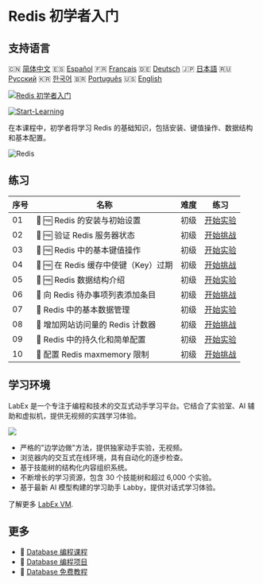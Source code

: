 # Redis 初学者入门

## 支持语言

🇨🇳 [简体中文](README_zh.md) 🇪🇸 [Español](README_es.md) 🇫🇷 [Français](README_fr.md) 🇩🇪 [Deutsch](README_de.md) 🇯🇵 [日本語](README_ja.md) 🇷🇺 [Русский](README_ru.md) 🇰🇷 [한국어](README_ko.md) 🇧🇷 [Português](README_pt.md) 🇺🇸 [English](README.md) 

[![Redis 初学者入门](https://cover-creator.labex.io/redis-for-beginners.png?lang=zh)](https://labex.io/zh/courses/redis-for-beginners)

[![Start-Learning](https://img.shields.io/badge/Start-Learning-whitesmoke?style=for-the-badge)](https://labex.io/zh/courses/redis-for-beginners)

在本课程中，初学者将学习 Redis 的基础知识，包括安装、键值操作、数据结构和基本配置。

![Redis](https://img.shields.io/badge/Redis-whitesmoke?style=for-the-badge&logo=redis)


## 练习

|   序号 | 名称                                 | 难度   | 练习                                                                                                                            |
|--------|--------------------------------------|--------|---------------------------------------------------------------------------------------------------------------------------------|
|     01 | 📖 🆓 Redis 的安装与初始设置         | 初级   | <a target='_blank' href='https://labex.io/zh/tutorials/redis-installation-and-initial-setup-of-redis-552075'>开始实验</a>       |
|     02 | 🎯 🆓 验证 Redis 服务器状态          | 初级   | <a target='_blank' href='https://labex.io/zh/tutorials/redis-verify-redis-server-status-552152'>开始挑战</a>                    |
|     03 | 📖 🆓 Redis 中的基本键值操作         | 初级   | <a target='_blank' href='https://labex.io/zh/tutorials/redis-basic-key-value-operations-in-redis-552077'>开始实验</a>           |
|     04 | 🎯 🆓 在 Redis 缓存中使键（Key）过期 | 初级   | <a target='_blank' href='https://labex.io/zh/tutorials/redis-expire-keys-in-redis-cache-552156'>开始挑战</a>                    |
|     05 | 📖 🆓 Redis 数据结构介绍             | 初级   | <a target='_blank' href='https://labex.io/zh/tutorials/redis-introduction-to-redis-data-structures-552078'>开始实验</a>         |
|     06 | 🎯  向 Redis 待办事项列表添加条目    | 初级   | <a target='_blank' href='https://labex.io/zh/tutorials/redis-add-item-to-redis-to-do-list-552161'>开始挑战</a>                  |
|     07 | 📖  Redis 中的基本数据管理           | 初级   | <a target='_blank' href='https://labex.io/zh/tutorials/redis-basic-data-management-in-redis-552076'>开始实验</a>                |
|     08 | 🎯  增加网站访问量的 Redis 计数器    | 初级   | <a target='_blank' href='https://labex.io/zh/tutorials/redis-increment-redis-counter-for-website-visits-552163'>开始挑战</a>    |
|     09 | 📖  Redis 中的持久化和简单配置       | 初级   | <a target='_blank' href='https://labex.io/zh/tutorials/redis-persistence-and-simple-configuration-in-redis-552079'>开始实验</a> |
|     10 | 🎯  配置 Redis maxmemory 限制        | 初级   | <a target='_blank' href='https://labex.io/zh/tutorials/redis-configure-redis-maxmemory-limit-552162'>开始挑战</a>               |

## 学习环境

LabEx 是一个专注于编程和技术的交互式动手学习平台。它结合了实验室、AI 辅助和虚拟机，提供无视频的实践学习体验。

![](https://tutorial-screenshot.getvm.io/images/vm-1725247253.png)

- 严格的"边学边做"方法，提供独家动手实验，无视频。
- 浏览器内的交互式在线环境，具有自动化的逐步检查。
- 基于技能树的结构化内容组织系统。
- 不断增长的学习资源，包含 30 个技能树和超过 6,000 个实验。
- 基于最新 AI 模型构建的学习助手 Labby，提供对话式学习体验。

了解更多 [LabEx VM](https://support.labex.io/using-labex/virtual-machine).

## 更多

- 🔗 [Database 编程课程](https://github.com/labex-labs/awesome-programming-courses)
- 🔗 [Database 编程项目](https://github.com/labex-labs/awesome-programming-projects)
- 🔗 [Database 免费教程](https://github.com/labex-labs/database-free-tutorials)

